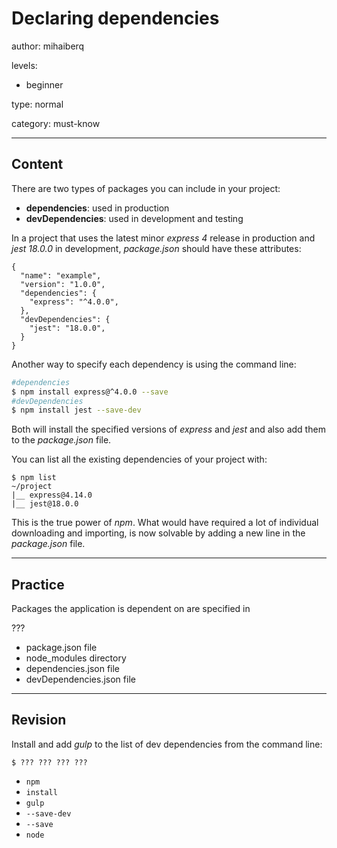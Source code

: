 # Declaring dependencies
author: mihaiberq

levels:
  - beginner

type: normal

category: must-know

---
## Content

There are two types of packages you can include in your project:
 - **dependencies**: used in production
 - **devDependencies**: used in development and testing

In a project that uses the latest minor *express 4* release in production and *jest 18.0.0* in development, *package.json* should have these attributes:
```
{
  "name": "example",
  "version": "1.0.0",
  "dependencies": {
    "express": "^4.0.0",
  },
  "devDependencies": {
    "jest": "18.0.0",
  }
}
```
Another way to specify each dependency is using the command line:
```bash
#dependencies
$ npm install express@^4.0.0 --save
#devDependencies
$ npm install jest --save-dev
```
Both will install the specified versions of *express* and *jest* and also add them to the *package.json* file.

You can list all the existing dependencies of your project with:
```
$ npm list
~/project
|__ express@4.14.0
|__ jest@18.0.0
```
This is the true power of *npm*. What would have required a lot of individual downloading and importing, is now solvable by adding a new line in the *package.json* file.

---
## Practice

Packages the application is dependent on are specified in

???

* package.json file
* node_modules directory
* dependencies.json file
* devDependencies.json file

---
## Revision

Install and add *gulp* to the list of dev dependencies from the command line:
```
$ ??? ??? ??? ???
```
* `npm`
* `install`
* `gulp`
* `--save-dev`
* `--save`
* `node`
